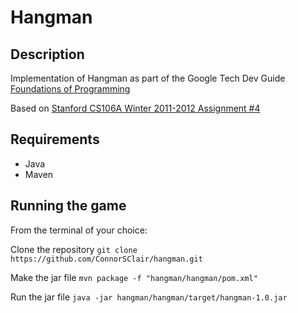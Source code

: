# Hangman 

## Description
Implementation of Hangman as part of the Google Tech Dev Guide [Foundations of Programming](https://techdevguide.withgoogle.com/paths/foundational/hangman-challenge-archetypal/#! "Link")

Based on [Stanford CS106A Winter 2011-2012 Assignment #4](https://web.stanford.edu/class/archive/cs/cs106a/cs106a.1124/handouts/200%20Assignment%204.pdf
 "Assignment Tasksheet")

## Requirements
- Java 
- Maven

## Running the game 
From the terminal of your choice:

Clone the repository 
`git clone https://github.com/ConnorSClair/hangman.git`

Make the jar file
`mvn package -f "hangman/hangman/pom.xml"`

Run the jar file 
`java -jar hangman/hangman/target/hangman-1.0.jar`

